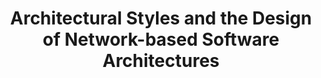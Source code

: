---
category: web
published: true
layout: post
title: Architectural Styles and the Design of Network-based Software Architectures
description: 收集亲历过的python错误及相关解决方法
---